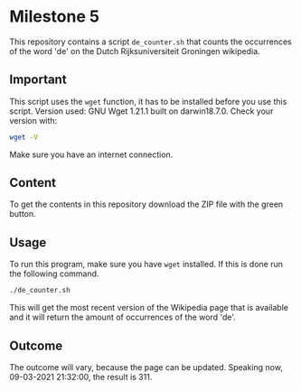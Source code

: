 # Milestone 5
This repository contains a script ```de_counter.sh``` that counts the occurrences of the word 'de' on the Dutch Rijksuniversiteit Groningen wikipedia.

## Important

This script uses the ```wget``` function, it has to be installed before you use this script. Version used: GNU Wget 1.21.1 built on darwin18.7.0.
Check your version with:
```bash
wget -V
```
Make sure you have an internet connection.


## Content
To get the contents in this repository download the ZIP file with the green button.

## Usage
To run this program, make sure you have ```wget``` installed. 
If this is done run the following command.
```bash
./de_counter.sh
```
This will get the most recent version of the Wikipedia page that is available and it will return the amount of occurrences of the word 'de'.

## Outcome
The outcome will vary, because the page can be updated.
Speaking now, 09-03-2021 21:32:00, the result is 311.
